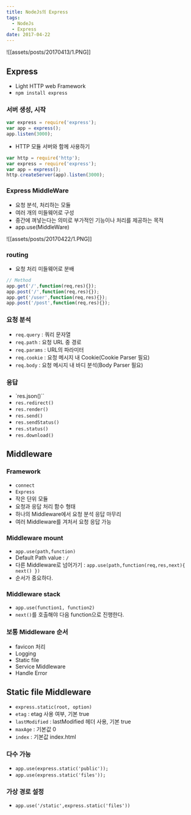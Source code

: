 ```yaml
---
title: NodeJs의 Express
tags:
  - NodeJs
  - Express
date: 2017-04-22
---
```


![[assets/posts/20170413/1.PNG]]

## Express
- Light HTTP web Framework
- `npm install express`

### 서버 생성, 시작

``` javascript
var express = require('express');
var app = express();
app.listen(3000);
```

- HTTP 모듈 서버와 함께 사용하기

``` javascript
var http = require('http');
var express = require('express');
var app = express();
http.createServer(app).listen(3000);
```

### Express MiddleWare
- 요청 분석, 처리하는 모듈
- 여러 개의 미들웨어로 구성
- 중간에 껴넣는다는 의미로 부가적인 기능이나 처리를 제공하는 목적
- app.use(MiddleWare)

![[assets/posts/20170422/1.PNG]]

### routing
- 요청 처리 미들웨어로 분배

``` javascript
// Method
app.get('/',function(req,res){});
app.post('/',function(req,res){});
app.get('/user',function(req,res){});
app.post('/post',function(req,res){});
```

### 요청 분석
- `req.query` : 쿼리 문자열
- `req.path` : 요청 URL 중 경로
- `req.params` : URL의 파라미터
- `req.cookie` : 요청 메시지 내 Cookie(Cookie Parser 필요)
- `req.body` : 요청 메시지 내 바디 분석(Body Parser 필요)

### 응답
- `res.json()``
- `res.redirect()`
- `res.render()`
- `res.send()`
- `res.sendStatus()`
- `res.status()`
- `res.download()`

## Middleware

### Framework
- `connect`
- `Express`
- 작은 단위 모듈
- 요청과 응답 처리 함수 형태
- 하나의 Middleware에서 요청 분석 응답 마무리
- 여러 Middleware를 겨처서 요청 응답 가능

### Middleware mount
- `app.use(path,function)`
- Default Path value : `/`
- 다른 Middleware로 넘어가기 : `app.use(path,function(req,res,next){ next() })`
- 순서가 중요하다.

### Middleware stack
- `app.use(function1, function2)`
- `next()`를 호출해야 다음 function으로 진행한다.

### 보통 Middleware 순서
- favicon 처리
- Logging
- Static file
- Service Middleware
- Handle Error

## Static file Middleware
- `express.static(root, option)`
- `etag` : etag 사용 여부, 기본 true
- `lastModified` : lastModified 헤더 사용, 기본 true
- `maxAge` : 기본값 0
- `index` : 기본값 index.html

### 다수 가능
- `app.use(express.static('public'));`
- `app.use(express.static('files'));`

### 가상 경로 설정
- `app.use('/static',express.static('files'))`
